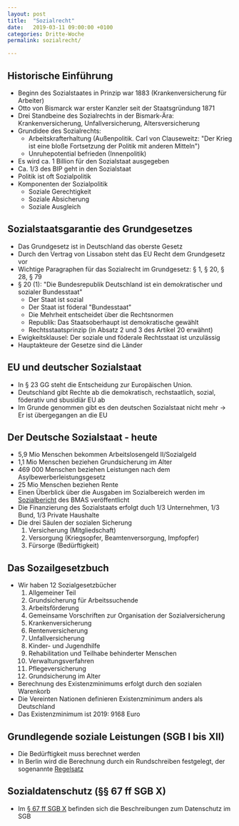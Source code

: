 ```yaml
---
layout: post
title:  "Sozialrecht"
date:   2019-03-11 09:00:00 +0100
categories: Dritte-Woche
permalink: sozialrecht/

---
```

##  Historische Einführung
* Beginn des Sozialstaates in Prinzip war 1883 (Krankenversicherung für Arbeiter)
* Otto von Bismarck war erster Kanzler seit der Staatsgründung 1871
* Drei Standbeine des Sozialrechts in der Bismark-Ära: Krankenversicherung, Unfallversicherung, Altersversicherung
* Grundidee des Sozialrechts:
  * Arbeitskrafterhaltung (Außenpolitik. Carl von Clauseweitz: "Der Krieg ist eine bloße Fortsetzung der Politik mit anderen Mitteln")
  * Unruhepotential befrieden (Innenpolitik)
* Es wird ca. 1 Billion für den Sozialstaat ausgegeben
* Ca. 1/3 des BIP geht in den Sozialstaat
* Politik ist oft Sozialpolitik
* Komponenten der Sozialpolitik
  * Soziale Gerechtigkeit
  * Soziale Absicherung
  * Soziale Ausgleich

##  Sozialstaatsgarantie des Grundgesetzes
* Das Grundgesetz ist in Deutschland das oberste Gesetz
* Durch den Vertrag von Lissabon steht das EU Recht dem Grundgesetz vor
* Wichtige Paragraphen für das Sozialrecht im Grundgesetz: § 1, § 20, § 28, § 79
* § 20 (1): "Die Bundesrepublik Deutschland ist ein demokratischer und sozialer Bundesstaat"
  * Der Staat ist sozial
  * Der Staat ist föderal "Bundesstaat"
  * Die Mehrheit entscheidet über die Rechtsnormen
  * Republik: Das Staatsoberhaupt ist demokratische gewählt
  * Rechtsstaatsprinzip (in Absatz 2 und 3 des Artikel 20 erwähnt)
* Ewigkeitsklausel: Der soziale und föderale Rechtsstaat ist unzulässig
* Hauptakteure der Gesetze sind die Länder

##  EU und deutscher Sozialstaat
* In § 23 GG steht die Entscheidung zur Europäischen Union.
* Deutschland gibt Rechte ab die demokratisch, rechstaatlich, sozial, föderativ und sbusidiär EU ab
* Im Grunde genommen gibt es den deutschen Sozialstaat nicht mehr -> Er ist übergegangen an die EU


##  Der Deutsche Sozialstaat - heute
* 5,9 Mio Menschen bekommen Arbeitslosengeld II/Sozialgeld
* 1,1 Mio Menschen beziehen Grundsicherung im Alter
* 469 000 Menschen beziehen Leistungen nach dem Asylbewerberleistungsgesetz
* 25 Mio Menschen beziehen Rente
* Einen Überblick über die Ausgaben im Sozialbereich werden im [Sozialbericht](https://www.bmas.de/DE/Service/Medien/Publikationen/a-101-17-sozialbericht-2017.html) des BMAS veröffentlicht
* Die Finanzierung des Sozialstaats erfolgt duch 1/3 Unternehmen, 1/3 Bund, 1/3 Private Haushalte
* Die drei Säulen der sozialen Sicherung
  1. Versicherung (Mitgliedschaft)
  2. Versorgung (Kriegsopfer, Beamtenversorgung, Impfopfer)
  3. Fürsorge (Bedürftigkeit)

##  Das Sozailgesetzbuch
* Wir haben 12 Sozialgesetzbücher
  1. Allgemeiner Teil
  2. Grundsicherung für Arbeitssuchende
  3. Arbeitsförderung
  4. Gemeinsame Vorschriften zur Organisation der Sozialversicherung
  5. Krankenversicherung
  6. Rentenversicherung
  7. Unfallversicherung
  8. Kinder- und Jugendhilfe
  9. Rehabilitation und Teilhabe behinderter Menschen
  10. Verwaltungsverfahren
  11. Pflegeversicherung
  12. Grundsicherung im Alter
* Berechnung des Existenzminimums erfolgt durch den sozialen Warenkorb
* Die Vereinten Nationen definieren Existenzminimum anders als Deutschland
* Das Existenzminimum ist 2019: 9168 Euro

##  Grundlegende soziale Leistungen (SGB I bis XII)
* Die Bedürftigkeit muss berechnet werden
* In Berlin wird die Berechnung durch ein Rundschreiben festgelegt, der sogenannte [Regelsatz](https://www.berlin.de/sen/soziales/themen/soziale-sicherung/sozialhilfe/regelsatz/)

##  Sozialdatenschutz (§§ 67 ff SGB X)
* Im [§ 67 ff SGB X](https://www.gesetze-im-internet.de/sgb_10/__67.html) befinden sich die Beschreibungen zum Datenschutz im SGB
